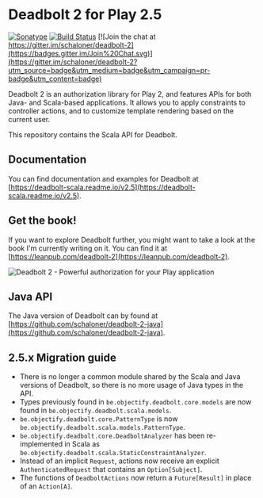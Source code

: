 # Deadbolt 2 for Play 2.5

[![Sonatype](https://img.shields.io/badge/Sonatype%20snapshots-2.5.0--SNAPSHOT-brightgreen.svg)](https://oss.sonatype.org/content/repositories/snapshots/be/objectify/deadbolt-scala_2.11/2.5.0-SNAPSHOT/) [![Build Status](https://travis-ci.org/schaloner/deadbolt-2-scala.svg)](https://travis-ci.org/schaloner/deadbolt-2-scala) [![Join the chat at https://gitter.im/schaloner/deadbolt-2](https://badges.gitter.im/Join%20Chat.svg)](https://gitter.im/schaloner/deadbolt-2?utm_source=badge&utm_medium=badge&utm_campaign=pr-badge&utm_content=badge)


Deadbolt 2 is an authorization library for Play 2, and features APIs for both Java- and Scala-based applications.  It allows you to apply constraints to controller actions, and to customize template rendering based on the current user.

This repository contains the Scala API for Deadbolt.

## Documentation
You can find documentation and examples for Deadbolt at [https://deadbolt-scala.readme.io/v2.5](https://deadbolt-scala.readme.io/v2.5).

## Get the book!
If you want to explore Deadbolt further, you might want to take a look at the book I'm currently writing on it.  You can find it at [https://leanpub.com/deadbolt-2](https://leanpub.com/deadbolt-2).

![Deadbolt 2 - Powerful authorization for your Play application](http://www.objectify.be/wordpress/wp-content/uploads/2015/09/large.jpg)

## Java API
The Java version of Deadbolt can by found at [https://github.com/schaloner/deadbolt-2-java](https://github.com/schaloner/deadbolt-2-java).

## 2.5.x Migration guide

* There is no longer a common module shared by the Scala and Java versions of Deadbolt, so there is no more usage of Java types in the API.
* Types previously found in `be.objectify.deadbolt.core.models` are now found in `be.objectify.deadbolt.scala.models`.
* `be.objectify.deadbolt.core.PatternType` is now `be.objectify.deadbolt.scala.models.PatternType`.
* `be.objectify.deadbolt.core.DeadboltAnalyzer` has been re-implemented in Scala as `be.objectify.deadbolt.scala.StaticConstraintAnalyzer`.
* Instead of an implicit `Request`, actions now receive an explicit `AuthenticatedRequest` that contains an `Option[Subject]`.
* The functions of `DeadboltActions` now return a `Future[Result]` in place of an `Action[A]`.
